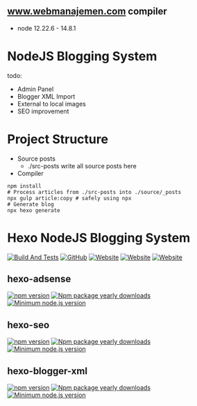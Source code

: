 ## www.webmanajemen.com compiler
- node 12.22.6 - 14.8.1

# NodeJS Blogging System
todo:
- Admin Panel
- Blogger XML Import
- External to local images
- SEO improvement

# Project Structure
- Source posts
  - ./src-posts write all source posts here
- Compiler
```shell
npm install
# Process articles from ./src-posts into ./source/_posts
npx gulp article:copy # safely using npx
# Generate blog
npx hexo generate
```

# Hexo NodeJS Blogging System

[![Build And Tests](https://github.com/dimaslanjaka/dimaslanjaka.github.io/actions/workflows/page.yml/badge.svg?branch=compiler)](https://github.com/dimaslanjaka/dimaslanjaka.github.io/actions/workflows/page.yml)
[![GitHub](https://badgen.net/badge/icon/github?icon=github&label)](https://github.com/dimaslanjaka/dimaslanjaka.github.io/tree/compiler)
[![Website](https://img.shields.io/badge/webmanajemen.com-up-green)](https://dimaslanjaka.github.io)
[![Website](https://img.shields.io/website-up-down-green-red/http/webmanajemen.com.svg)](https://webmanajemen.com)
[![Website](https://img.shields.io/website-up-down-green-red/https/webmanajemen.com.svg)](https://webmanajemen.com/)

## hexo-adsense
[![npm version](https://badge.fury.io/js/hexo-adsense.svg)](https://badge.fury.io/js/hexo-adsense)
[![Npm package yearly downloads](https://badgen.net/npm/dy/hexo-adsense)](https://npmjs.com/package/hexo-adsense)
[![Minimum node.js version](https://badgen.net/npm/node/hexo-adsense)](https://npmjs.com/package/hexo-adsense)

## hexo-seo
[![npm version](https://badge.fury.io/js/hexo-seo.svg)](https://badge.fury.io/js/hexo-seo)
[![Npm package yearly downloads](https://badgen.net/npm/dy/hexo-seo)](https://npmjs.com/package/hexo-seo)
[![Minimum node.js version](https://badgen.net/npm/node/hexo-seo)](https://npmjs.com/package/hexo-seo)

## hexo-blogger-xml
[![npm version](https://badge.fury.io/js/hexo-blogger-xml.svg)](https://badge.fury.io/js/hexo-blogger-xml)
[![Npm package yearly downloads](https://badgen.net/npm/dy/hexo-blogger-xml)](https://npmjs.com/package/hexo-blogger-xml)
[![Minimum node.js version](https://badgen.net/npm/node/hexo-blogger-xml)](https://npmjs.com/package/hexo-blogger-xml)
